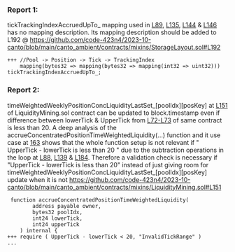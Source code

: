 ### Report 1:
tickTrackingIndexAccruedUpTo_ mapping used in [L89](https://github.com/code-423n4/2023-10-canto/blob/main/canto_ambient/contracts/mixins/LiquidityMining.sol#L89), [L135](https://github.com/code-423n4/2023-10-canto/blob/main/canto_ambient/contracts/mixins/LiquidityMining.sol#L135), [L144](https://github.com/code-423n4/2023-10-canto/blob/main/canto_ambient/contracts/mixins/LiquidityMining.sol#L144) & [L146](https://github.com/code-423n4/2023-10-canto/blob/main/canto_ambient/contracts/mixins/LiquidityMining.sol#L146) has no mapping description.
Its mapping description should be added to L192 @ 
https://github.com/code-423n4/2023-10-canto/blob/main/canto_ambient/contracts/mixins/StorageLayout.sol#L192
```solidity
+++ //Pool -> Position -> Tick -> TrackingIndex 
    mapping(bytes32 => mapping(bytes32 => mapping(int32 => uint32))) tickTrackingIndexAccruedUpTo_;
```
###  Report 2:
timeWeightedWeeklyPositionConcLiquidityLastSet_[poolIdx][posKey] at [L151](https://github.com/code-423n4/2023-10-canto/blob/main/canto_ambient/contracts/mixins/LiquidityMining.sol#L151) of LiquidityMining.sol contract can be updated to block.timestamp even if difference between lowerTick & UpperTick from [L72-L73](https://github.com/code-423n4/2023-10-canto/blob/main/canto_ambient/contracts/mixins/LiquidityMining.sol#L72-L73) of same contract is less than 20. A deep analysis of the accrueConcentratedPositionTimeWeightedLiquidity(...) function and it use case at [163](https://github.com/code-423n4/2023-10-canto/blob/main/canto_ambient/contracts/mixins/LiquidityMining.sol#L163) shows that the whole function setup is not relevant if " UpperTick - lowerTick is less than 20 " due to the subtraction operations in the loop at [L88](https://github.com/code-423n4/2023-10-canto/blob/main/canto_ambient/contracts/mixins/LiquidityMining.sol#L88), [L139](https://github.com/code-423n4/2023-10-canto/blob/main/canto_ambient/contracts/mixins/LiquidityMining.sol#L139) & [L184](https://github.com/code-423n4/2023-10-canto/blob/main/canto_ambient/contracts/mixins/LiquidityMining.sol#L184).
Therefore a validation check is necessary if "UpperTick - lowerTick is less than 20" instead of just giving room for timeWeightedWeeklyPositionConcLiquidityLastSet_[poolIdx][posKey]  update when it is not 
https://github.com/code-423n4/2023-10-canto/blob/main/canto_ambient/contracts/mixins/LiquidityMining.sol#L151
```solidity
 function accrueConcentratedPositionTimeWeightedLiquidity(
        address payable owner,
        bytes32 poolIdx,
        int24 lowerTick,
        int24 upperTick
    ) internal {
+++ require ( UpperTick - lowerTick < 20, "InvalidTickRange" )
...
```